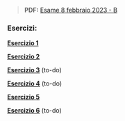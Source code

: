 
> **PDF:** [Esame 8 febbraio 2023 - B](/Primo%20Anno/Progettazione%20di%20Sistemi%20Digitali/Esami/2023/2023-02-08-B-MZ.pdf)

### Esercizi:
[**Esercizio 1**](https://github.com/Jaxkeeper/G-Zelda-git/issues/19)

[**Esercizio 2**](https://github.com/Jaxkeeper/G-Zelda-git/issues/20)

[**Esercizio 3**](METTI-LINK-QUI) (to-do)

[**Esercizio 4**](METTI-LINK-QUI) (to-do)

[**Esercizio 5**](https://github.com/Jaxkeeper/G-Zelda-git/issues/5)

[**Esercizio 6**](METTI-LINK-QUI) (to-do)
